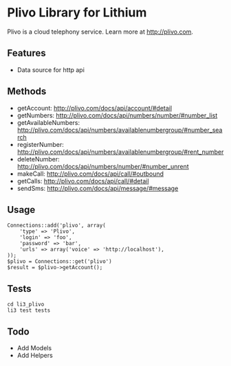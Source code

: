 # Plivo Library for Lithium
Plivo is a cloud telephony service. Learn more at http://plivo.com.

## Features
 - Data source for http api

## Methods
 - getAccount: http://plivo.com/docs/api/account/#detail
 - getNumbers: http://plivo.com/docs/api/numbers/number/#number_list
 - getAvailableNumbers: http://plivo.com/docs/api/numbers/availablenumbergroup/#number_search
 - registerNumber: http://plivo.com/docs/api/numbers/availablenumbergroup/#rent_number
 - deleteNumber: http://plivo.com/docs/api/numbers/number/#number_unrent
 - makeCall: http://plivo.com/docs/api/call/#outbound
 - getCalls: http://plivo.com/docs/api/call/#detail
 - sendSms: http://plivo.com/docs/api/message/#message

## Usage
	Connections::add('plivo', array(
		'type' => 'Plivo',
		'login' => 'foo',
		'password' => 'bar',
		'urls' => array('voice' => 'http://localhost'),
	));
	$plivo = Connections::get('plivo')
	$result = $plivo->getAccount();

## Tests
	cd li3_plivo
	li3 test tests

## Todo
 - Add Models
 - Add Helpers